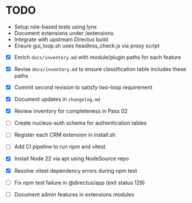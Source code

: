 # TODO

- Setup role-based tests using lynx
- Document extensions under /extensions
- Integrate with upstream Directus build
- Ensure gui_loop.sh uses headless_check.js via proxy script

- [x] Enrich `docs/inventory.md` with module/plugin paths for each feature
- [x] Revise `docs/inventory.md` to ensure classification table includes these paths
- [x] Commit second revision to satisfy two-loop requirement
- [x] Document updates in `changelog.md`
- [x] Review inventory for completeness in Pass 02
- [ ] Create nucleus-auth schema for authentication tables
- [ ] Register each CRM extension in install.sh
- [ ] Add CI pipeline to run npm and vitest

- [x] Install Node 22 via apt using NodeSource repo
- [x] Resolve vitest dependency errors during npm test

- [ ] Fix npm test failure in @directus/app (exit status 129)
- [ ] Document admin features in extensions modules

